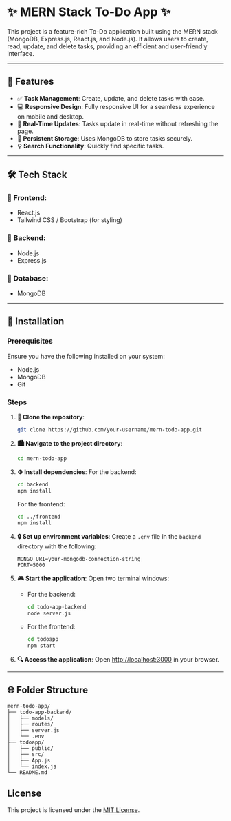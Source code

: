 # ✨ MERN Stack To-Do App ✨

This project is a feature-rich To-Do application built using the MERN stack (MongoDB, Express.js, React.js, and Node.js). It allows users to create, read, update, and delete tasks, providing an efficient and user-friendly interface.

---

## 🌟 Features

- ✅ **Task Management**: Create, update, and delete tasks with ease.
- 💻 **Responsive Design**: Fully responsive UI for a seamless experience on mobile and desktop.
- 🔄 **Real-Time Updates**: Tasks update in real-time without refreshing the page.
- 📄 **Persistent Storage**: Uses MongoDB to store tasks securely.
- ⚲ **Search Functionality**: Quickly find specific tasks.

---

## 🛠️ Tech Stack

### 🔹 Frontend:

- React.js
- Tailwind CSS / Bootstrap (for styling)

### 🔹 Backend:

- Node.js
- Express.js

### 🔹 Database:

- MongoDB

---

## 🚀 Installation

### Prerequisites

Ensure you have the following installed on your system:

- Node.js
- MongoDB
- Git

### Steps

1. **🔧 Clone the repository**:

   ```bash
   git clone https://github.com/your-username/mern-todo-app.git
   ```

2. **🏙 Navigate to the project directory**:

   ```bash
   cd mern-todo-app
   ```

3. **⚙️ Install dependencies**:
   For the backend:

   ```bash
   cd backend
   npm install
   ```

   For the frontend:

   ```bash
   cd ../frontend
   npm install
   ```

4. **🔒 Set up environment variables**:
   Create a `.env` file in the `backend` directory with the following:

   ```env
   MONGO_URI=your-mongodb-connection-string
   PORT=5000
   ```

5. **🎮 Start the application**:
   Open two terminal windows:

   - For the backend:
     ```bash
     cd todo-app-backend
     node server.js
     ```
   - For the frontend:
     ```bash
     cd todoapp
     npm start
     ```

6. **🔍 Access the application**:
   Open [http://localhost:3000](http://localhost:3000) in your browser.

---

## 🌐 Folder Structure

```
mern-todo-app/
├── todo-app-backend/
│   ├── models/
│   ├── routes/
│   ├── server.js
│   └── .env
├── todoapp/
│   ├── public/
│   ├── src/
│   ├── App.js
│   └── index.js
└── README.md
```

## License

This project is licensed under the [MIT License](LICENSE).

